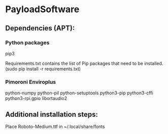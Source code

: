 # PayloadSoftware

## Dependencies (APT):
### Python packages
pip3

Requirements.txt contains the list of Pip packages that need to be installed. (sudo pip install -r requirements.txt)
### Pimoroni Enviroplus
python-numpy python-pil python-setuptools
python3-pip python3-cffi python3-rpi.gpio
libortaudio2

## Additional installation steps:
Place Roboto-Medium.ttf in ~/.local/share/fonts